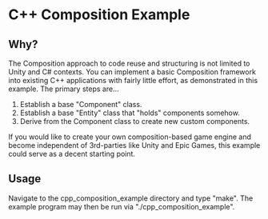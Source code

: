 # C++ Composition Example

## Why?

The Composition approach to code reuse and structuring is not limited to Unity and C# contexts. You can implement a basic Composition framework into existing C++ applications with fairly little effort, as demonstrated in this example. The primary steps are...

1. Establish a base "Component" class.
2. Establish a base "Entity" class that "holds" components somehow.
3. Derive from the Component class to create new custom components.

If you would like to create your own composition-based game engine and become independent of 3rd-parties like Unity and Epic Games, this example could serve as a decent starting point.

## Usage

Navigate to the cpp_composition_example directory and type "make". The example program may then be run via "./cpp_composition_example".
